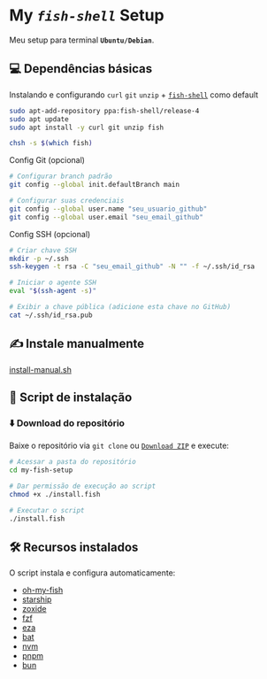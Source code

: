 # My *`fish-shell`* Setup

Meu setup para terminal **`Ubuntu/Debian`**.

## 💻 Dependências básicas

Instalando e configurando `curl` `git` `unzip` + [`fish-shell`](https://github.com/fish-shell/fish-shell) como default

```bash
sudo apt-add-repository ppa:fish-shell/release-4
sudo apt update
sudo apt install -y curl git unzip fish

chsh -s $(which fish)
```

Config Git (opcional)

```bash
# Configurar branch padrão
git config --global init.defaultBranch main

# Configurar suas credenciais
git config --global user.name "seu_usuario_github"
git config --global user.email "seu_email_github"
```

Config SSH (opcional)

```bash
# Criar chave SSH
mkdir -p ~/.ssh
ssh-keygen -t rsa -C "seu_email_github" -N "" -f ~/.ssh/id_rsa

# Iniciar o agente SSH
eval "$(ssh-agent -s)"

# Exibir a chave pública (adicione esta chave no GitHub)
cat ~/.ssh/id_rsa.pub
```
## ✍️ Instale manualmente
[install-manual.sh](https://github.com/rafaelcesar0/my-fish-setup/blob/main/install-manual.sh)

## 📜 Script de instalação

### ⬇️ Download do repositório

Baixe o repositório via `git clone` ou [`Download ZIP`](https://github.com/rafaelcesar0/my-fish-setup/archive/refs/heads/main.zip) e execute:

```bash
# Acessar a pasta do repositório
cd my-fish-setup

# Dar permissão de execução ao script
chmod +x ./install.fish

# Executar o script
./install.fish
```

## 🛠️ Recursos instalados

O script instala e configura automaticamente:

- [oh-my-fish](https://github.com/oh-my-fish/oh-my-fish)
- [starship](https://starship.rs/)
- [zoxide](https://github.com/ajeetdsouza/zoxide)
- [fzf](https://github.com/junegunn/fzf)
- [eza](https://github.com/eza-community/eza)
- [bat](https://github.com/sharkdp/bat)
- [nvm](https://github.com/nvm-sh/nvm)
- [pnpm](https://pnpm.io/)
- [bun](https://bun.sh/)
